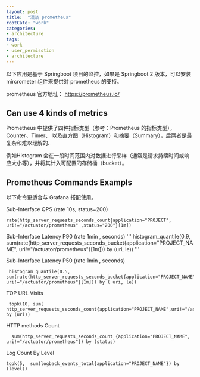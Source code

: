 ```yaml
---
layout: post
title:  "漫谈 prometheus"
rootCate: "work"
categories:
- architecture
tags:
- work
- user_permisstion
- architecture
---
```


以下应用是基于 Springboot 项目的监控，如果是 Springboot 2 版本，可以安装 mircrometer 组件来提供对 prometheus 的支持。
<!---more--->

prometheus 官方地址： https://prometheus.io/  

## Can use 4 kinds of metrics
Prometheus 中提供了四种指标类型（参考：Prometheus 的指标类型），Counter、Timer、 以及直方图（Histogram）和摘要（Summary），后两者是最复杂和难以理解的.

例如Histogram 会在一段时间范围内对数据进行采样（通常是请求持续时间或响应大小等），并将其计入可配置的存储桶（bucket）。


## Prometheus Commands Exampls
以下命令更适合与 Grafana 搭配使用。

Sub-Interface QPS (rate 10s, status=200)
```
rate(http_server_requests_seconds_count{application="PROJECT", uri!="/actuator/prometheus" ,status="200"}[1m]) 
```

Sub-Interface Latency P90 (rate 1min , seconds)
'''
 histogram_quantile(0.9, sum(rate(http_server_requests_seconds_bucket{application="PROJECT_NAME", uri!="/actuator/prometheus"}[1m])) by (uri, le)) 
'''


Sub-Interface Latency P50 (rate 1min , seconds)
```
 histogram_quantile(0.5, sum(rate(http_server_requests_seconds_bucket{application="PROJECT_NAME", uri!="/actuator/prometheus"}[1m])) by ( uri, le)) 
```

TOP URL Visits
```
 topk(10, sum( http_server_requests_seconds_count{application="PROJECT_NAME",uri!="/actuator/prometheus"}) by (uri))
```

HTTP methods Count
```
  sum(http_server_requests_seconds_count {application="PROJECT_NAME", uri!="/actuator/prometheus"}) by (status)
```

Log Count By Level
```
topk(5,  sum(logback_events_total{application="PROJECT_NAME"}) by (level))
```